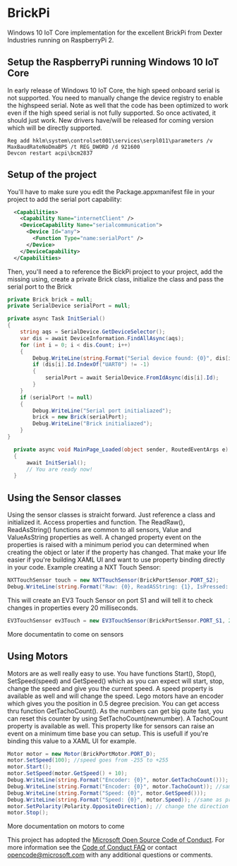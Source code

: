 # BrickPi
Windows 10 IoT Core implementation for the excellent BrickPi from Dexter Industries running on RaspberryPi 2. 

## Setup the RaspberryPi running Windows 10 IoT Core
In early release of Windows 10 IoT Core, the high speed onboard serial is not supported. You need to manually change the device registry to enable the highspeed serial. Note as well that the code has been optimized to work even if the high speed serial is not fully supported. So once activated, it should just work. New drivers have/will be released for coming version which will be directly supported.
```CMD
Reg add hklm\system\controlset001\services\serpl011\parameters /v MaxBaudRateNoDmaBPS /t REG_DWORD /d 921600
Devcon restart acpi\bcm2837
```

## Setup of the project
You'll have to make sure you edit the Package.appxmanifest file in your project to add the serial port capability:

```XML
  <Capabilities>
    <Capability Name="internetClient" />
    <DeviceCapability Name="serialcommunication">
      <Device Id="any">
        <Function Type="name:serialPort" />
      </Device>
    </DeviceCapability>
  </Capabilities>
```

Then, you'll need a to reference the BickPi project to your project, add the missing using, create a private Brick class, initialize the class and pass the serial port to the Brick

```C#
private Brick brick = null;
private SerialDevice serialPort = null;

private async Task InitSerial()
{
    string aqs = SerialDevice.GetDeviceSelector();
    var dis = await DeviceInformation.FindAllAsync(aqs);
    for (int i = 0; i < dis.Count; i++)
    {
        Debug.WriteLine(string.Format("Serial device found: {0}", dis[i].Id));
        if (dis[i].Id.IndexOf("UART0") != -1)
        {
            serialPort = await SerialDevice.FromIdAsync(dis[i].Id);
        }
    }
    if (serialPort != null)
    {
        Debug.WriteLine("Serial port initialiazed");
        brick = new Brick(serialPort);
        Debug.WriteLine("Brick initialiazed");
    }
}

  private async void MainPage_Loaded(object sender, RoutedEventArgs e)
  {
      await InitSerial();
      // You are ready now!
  }
```
  
## Using the Sensor classes
Using the sensor classes is straicht forward. Just reference a class and initialized it. Access properties and function. The ReadRaw(), ReadAsString() functions are common to all sensors, Value and ValueAsString properties as well. 
A changed property event on the properties is raised with a minimum period you can determined when creating the object or later if the property has changed. That make your life easier if you're building XAML UI and want to use property binding directly in your code.
Example creating a NXT Touch Sensor:
```C#
NXTTouchSensor touch = new NXTTouchSensor(BrickPortSensor.PORT_S2);
Debug.WriteLine(string.Format("Raw: {0}, ReadASString: {1}, IsPressed: {2}, NumberNodes: {3}, SensorName: {4}", touch.ReadRaw(), touch.ReadAsString(), touch.IsPressed(), touch.NumberOfModes(), touch.GetSensorName()));
```
This will create an EV3 Touch Sensor on port S1 and will tell it to check changes in properties every 20 milliseconds.
```C#
EV3TouchSensor ev3Touch = new EV3TouchSensor(BrickPortSensor.PORT_S1, 20);
```

More documentatin to come on sensors

## Using Motors
Motors are as well really easy to use. You have functions Start(), Stop(), SetSpeed(speed) and GetSpeed() which as you can expect will start, stop, change the speed and give you the current speed. A speed property is available as well and will change the speed. 
Lego motors have an encoder which gives you the position in 0.5 degree precision. You can get access thru function GetTachoCount(). As the numbers can get big quite fast, you can reset this counter by using SetTachoCount(newnumber). A TachoCount property is available as well. This property like for sensors can raise an event on a minimum time base you can setup. This is usefull if you're binding this value to a XAML UI for example.

```C#
Motor motor = new Motor(BrickPortMotor.PORT_D);
motor.SetSpeed(100); //speed goes from -255 to +255
motor.Start();
motor.SetSpeed(motor.GetSpeed() + 10);
Debug.WriteLine(string.Format("Encoder: {0}", motor.GetTachoCount()));
Debug.WriteLine(string.Format("Encoder: {0}", motor.TachoCount)); //same as previous line
Debug.WriteLine(string.Format("Speed: {0}", motor.GetSpeed()));
Debug.WriteLine(string.Format("Speed: {0}", motor.Speed)); //same as previous line
motor.SetPolarity(Polarity.OppositeDirection); // change the direction
motor.Stop();
```
More documentation on motors to come

This project has adopted the [Microsoft Open Source Code of Conduct](https://opensource.microsoft.com/codeofconduct/). For more information see the [Code of Conduct FAQ](https://opensource.microsoft.com/codeofconduct/faq/) or contact [opencode@microsoft.com](mailto:opencode@microsoft.com) with any additional questions or comments.
